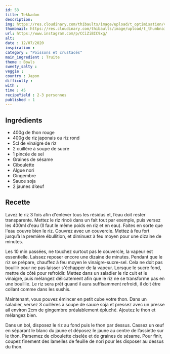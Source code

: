 ```yaml
---
id: 53
title: Tekkadon
description: 
img: https://res.cloudinary.com/thibaults/image/upload/t_optimisation/v1600509026/Recipes/20200712_tekkadon.jpg
thumbnail: https://res.cloudinary.com/thibaults/image/upload/t_thumbnail_josie/v1600509026/Recipes/20200712_tekkadon.jpg
url: https://www.instagram.com/p/CCiZiBIC9xg/
alt: 
date : 12/07/2020
inspiration :
category : "Poissons et crustacés"
main_ingredient : Truite
theme : Bowls
sweety_salty : 
veggie : 
country : Japon
difficulty :
with : 
time : 45
recipeYield : 2-3 personnes
published : 1
---
```


## Ingrédients
 - 400g de thon rouge
 - 400g de riz japonais ou riz rond
 - 5cl de vinaigre de riz
 - 2 cuillère à soupe de sucre
 - 1 pincée de sel
 - Graines de sésame
 - Ciboulette
 - Algue nori
 - Gingembre
 - Sauce soja
 - 2 jaunes d’œuf

## Recette
Lavez le riz 3 fois afin d'enlever tous les résidus et, l’eau doit rester transparente. Mettez le riz rincé dans un fait tout par exemple, puis versez les 400ml d'eau (Il faut le même poids en riz et en eau). Faites en sorte que l'eau couvre bien le riz. Couvrez avec un couvercle. Mettez à feu fort jusqu’à la première ébullition, et diminuez à feu moyen pour une dizaine de minutes.

Les 10 min passées, ne touchez surtout pas le couvercle, la vapeur est essentielle. Laissez reposer encore une dizaine de minutes. Pendant que le riz se prépare, chauffez à feu moyen le vinaigre-sucre-sel. Cela ne doit pas bouillir pour ne pas laisser s'échapper de la vapeur. Lorsque le sucre fond, mettre de côté pour refroidir. Mettez dans un saladier le riz cuit et le vinaigre, puis mélangez délicatement afin que le riz ne se transforme pas en une bouillie. Le riz sera prêt quand il aura suffisamment refroidi, il doit être collant comme dans les sushis.

Maintenant, vous pouvez émincer en petit cube votre thon. Dans un saladier, versez 3 cuillères à soupe de sauce soja et pressez avec un presse ail environ 2cm de gingembre préalablement épluché. Ajoutez le thon et mélangez bien.

Dans un bol, disposez le riz au fond puis le thon par dessus. Cassez un œuf en séparant le blanc du jaune et déposez le jaune au centre de l’assiette sur le thon. Parsemez de ciboulette ciselée et de graines de sésame. Pour finir, coupez finement des lamelles de feuille de nori pour les disposer au dessus du thon.